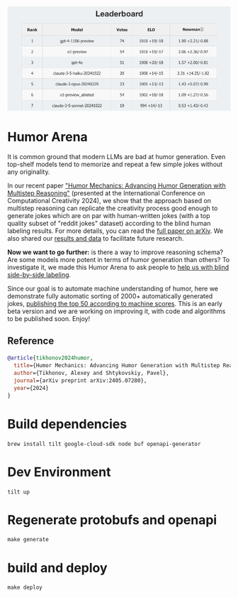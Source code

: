 ![Leaderboard](docs/leaderboard.png)

# Humor Arena

It is common ground that modern LLMs are bad at humor generation. Even top-shelf models tend to memorize and repeat a few simple jokes without any originality.

In our recent paper ["Humor Mechanics: Advancing Humor Generation with Multistep Reasoning"](https://computationalcreativity.net/iccc24/papers/ICCC24_paper_128.pdf) (presented at the International Conference on Computational Creativity 2024), we show that the approach based on multistep reasoning can replicate the creativity process good enough to generate jokes which are on par with human-written jokes (with a top quality subset of "reddit jokes" dataset) according to the blind human labeling results. For more details, you can read the [full paper on arXiv](https://arxiv.org/abs/2405.07280). We also shared our [results and data](https://github.com/altsoph/humor-mechanics) to facilitate future research.

**Now we want to go further:** is there a way to improve reasoning schema? Are some models more potent in terms of humor generation than others? To investigate it, we made this Humor Arena to ask people to [help us with blind side-by-side labeling](https://humor.ph34r.me/arena).

Since our goal is to automate machine understanding of humor, here we demonstrate fully automatic sorting of 2000+ automatically generated jokes, [publishing the top 50 according to machine scores](https://humor.ph34r.me/top-jokes). This is an early beta version and we are working on improving it, with code and algorithms to be published soon. Enjoy!

## Reference

```bibtex
@article{tikhonov2024humor,
  title={Humor Mechanics: Advancing Humor Generation with Multistep Reasoning},
  author={Tikhonov, Alexey and Shtykovskiy, Pavel},
  journal={arXiv preprint arXiv:2405.07280},
  year={2024}
}
```

# Build dependencies

```
brew install tilt google-cloud-sdk node buf openapi-generator
```

# Dev Environment

```
tilt up
```

# Regenerate protobufs and openapi

```
make generate
```

# build and deploy

```
make deploy
```

